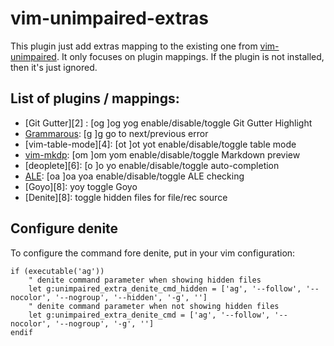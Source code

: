 
# vim-unimpaired-extras

This plugin just add extras mapping to the existing one from
[vim-unimpaired][1]. It only focuses on plugin mappings. If the plugin is not
installed, then it's just ignored.

## List of plugins / mappings:

- [Git Gutter][2] : [og ]og yog enable/disable/toggle Git Gutter Highlight
- [Grammarous][3]: [g ]g go to next/previous error
- [vim-table-mode][4]: [ot ]ot yot enable/disable/toggle table mode
- [vim-mkdp][5]: [om ]om yom enable/disable/toggle Markdown preview
- [deoplete][6]: [o<tab> ]o<tab> yo<tab> enable/disable/toggle auto-completion
- [ALE][7]: [oa ]oa yoa enable/disable/toggle ALE checking
- [Goyo][8]: yoy toggle Goyo
- [Denite][8]: toggle hidden files for file/rec source

[1]: 
[2]: 
[3]: 
[4]: 
[5]: 
[6]: 
[7]: 
[8]: 

## Configure denite

To configure the command fore denite, put in your vim configuration:

  ```
  if (executable('ag'))
      " denite command parameter when showing hidden files
      let g:unimpaired_extra_denite_cmd_hidden = ['ag', '--follow', '--nocolor', '--nogroup', '--hidden', '-g', '']
      " denite command parameter when not showing hidden files
      let g:unimpaired_extra_denite_cmd = ['ag', '--follow', '--nocolor', '--nogroup', '-g', '']
  endif
  ```
